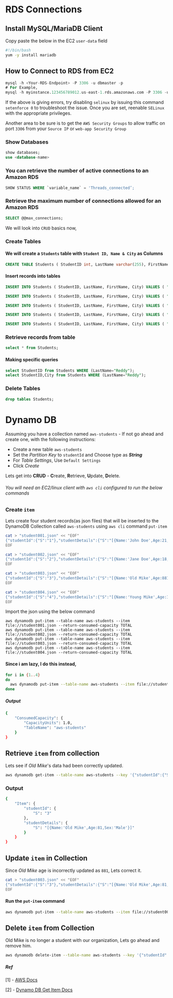 # RDS Connections

## Install MySQL/MariaDB Client
Copy paste the below in the EC2 `user-data` field
```sh
#!/bin/bash
yum -y install mariadb
```

## How to Connect to RDS from EC2
```sql
mysql -h <Your-RDS-Endpoint> -P 3306 -u dbmaster -p
# For Example,
mysql -h myinstance.123456789012.us-east-1.rds.amazonaws.com -P 3306 -u dbmaster -p
```
If the above is giving errors, try disabling `selinux` by issuing this command `setenforce 0` to troubleshoot the issue. Once you are set, reenable `SELinux` with the appropriate privileges.

Another area to be sure is to get the `AWS Security Groups` to allow traffic on port `3306` from your `Source IP` or `web-app Security Group` 

### Show Databases
```sql
show databases;
use <database-name>
```

### You can retrieve the number of active connections to an Amazon RDS

```sql
SHOW STATUS WHERE `variable_name` = 'Threads_connected’;
```

### Retrieve the maximum number of connections allowed for an Amazon RDS

```sql
SELECT @@max_connections;
```

We will look into `CRUD` basics now,

### Create Tables

#### We will create a `Students` table with `Student ID, Name & City` as Columns

```sql
CREATE TABLE Students ( StudentID int, LastName varchar(255), FirstName varchar(255), City varchar(255) );
```

#### Insert records into tables
```sql
INSERT INTO Students ( StudentID, LastName, FirstName, City) VALUES ( "001", "Kumar", "Anil", "Singapore" );

INSERT INTO Students ( StudentID, LastName, FirstName, City) VALUES ( "002", "Reddy", "M", "Hyderabad" );

INSERT INTO Students ( StudentID, LastName, FirstName, City) VALUES ( "003", "Reddy", "N", "Hyderabad" );

INSERT INTO Students ( StudentID, LastName, FirstName, City) VALUES ( "004", "Vel", "D", "Chennai" );

INSERT INTO Students ( StudentID, LastName, FirstName, City) VALUES ( "005", "Student", "Martian", "Mars" );
```

### Retrieve records from table
```sql
select * from Students;
```

#### Making specific queries
```sql
select StudentID from Students WHERE (LastName="Reddy");
select StudentID,City from Students WHERE (LastName="Reddy");
```

### Delete Tables
```sql
drop tables Students;
```

# Dynamo DB

Assuming you have a collection named `aws-students` - If not go ahead and create one, with the following instructions:
- Create a new table `aws-students`
- Set the _Partition Key_ to `studentId` and Choose type as _**String**_
- For _Table Settings_, Use `Default Settings`
- Click _Create_

Lets get into **CRUD** - **C**reate, **R**etrieve, **U**pdate, **D**elete.

###### _You will need an EC2/linux client with `aws cli` configured to run the below commands_


### Create `item`
Lets create four student records(as json files) that will be inserted to the DynamoDB Collection called `aws-students` using `aws cli` command `put-item`
```sh
cat > "student001.json" << "EOF"
{"studentId":{"S":"1"},"studentDetails":{"S":"[{Name:'John Doe',Age:21,Sex:Male}]"}}
EOF

cat > "student002.json" << "EOF"
{"studentId":{"S":"2"},"studentDetails":{"S":"[{Name:'Jane Doe',Age:18,Sex:Female}]"}}
EOF

cat > "student003.json" << "EOF"
{"studentId":{"S":"3"},"studentDetails":{"S":"[{Name:'Old Mike',Age:881,Sex:''}]"}}
EOF

cat > "student004.json" << "EOF"
{"studentId":{"S":"4"},"studentDetails":{"S":"[{Name:'Young Mike',Age:18,Sex:}]"}}
EOF
```

Import the json using the below command
```nosql
aws dynamodb put-item --table-name aws-students --item file://student001.json --return-consumed-capacity TOTAL
aws dynamodb put-item --table-name aws-students --item file://student002.json --return-consumed-capacity TOTAL
aws dynamodb put-item --table-name aws-students --item file://student003.json --return-consumed-capacity TOTAL
aws dynamodb put-item --table-name aws-students --item file://student004.json --return-consumed-capacity TOTAL
```

#### Since i am lazy, I do this instead,
```sh
for i in {1..4}
do
  aws dynamodb put-item --table-name aws-students --item file://student00$i.json --return-consumed-capacity TOTAL
done
```

##### Output
```sh
{
    "ConsumedCapacity": {
        "CapacityUnits": 1.0, 
        "TableName": "aws-students"
    }
}
```
## Retrieve `item` from collection
Lets see if _Old Mike_'s data had been correctly updated.
```sh
aws dynamodb get-item --table-name aws-students --key '{"studentId":{"S":"3"}}'
```

### Output
```sh
{
    "Item": {
        "studentId": {
            "S": "3"
        },
        "studentDetails": {
            "S": "[{Name:'Old Mike',Age:81,Sex:'Male'}]"
        }
    }
}
```

## Update `item` in Collection
Since _Old Mike_ age is incorrectly updated as `881`, Lets correct it.
```sh
cat > "student003.json" << "EOF"
{"studentId":{"S":"3"},"studentDetails":{"S":"[{Name:'Old Mike',Age:81,Sex:'Male'}]"}}
EOF
```
#### Run the `put-item` command
```sh
aws dynamodb put-item --table-name aws-students --item file://student003.json --return-consumed-capacity TOTAL
```

## Delete `item` from Collection
Old Mike is no longer a student with our organization, Lets go ahead and remove him.
```sh
aws dynamodb delete-item --table-name aws-students --key '{"studentId":{"S":"3"}}'
```

##### Ref
[1] - [AWS Docs](http://docs.aws.amazon.com/cli/latest/reference/dynamodb/put-item.html)

[2] - [Dynamo DB Get Item Docs](http://docs.aws.amazon.com/cli/latest/reference/dynamodb/get-item.html)
